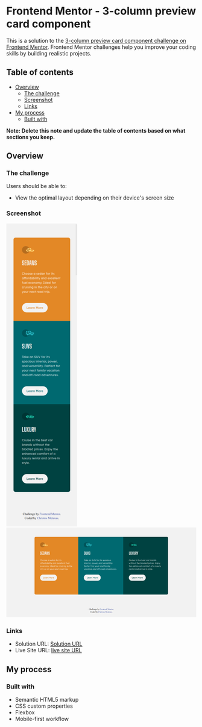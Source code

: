 # Frontend Mentor - 3-column preview card component

This is a solution to the [3-column preview card component challenge on Frontend Mentor](https://www.frontendmentor.io/challenges/3column-preview-card-component-pH92eAR2-). Frontend Mentor challenges help you improve your coding skills by building realistic projects.

## Table of contents

- [Overview](#overview)
  - [The challenge](#the-challenge)
  - [Screenshot](#screenshot)
  - [Links](#links)
- [My process](#my-process)
  - [Built with](#built-with)

**Note: Delete this note and update the table of contents based on what sections you keep.**

## Overview

### The challenge

Users should be able to:

- View the optimal layout depending on their device's screen size

### Screenshot

![](./images/3-column-preview-card-component-mobile.png) ![](./images/3-column-preview-card-component-desktop.png)

### Links

- Solution URL: [Solution URL](https://www.frontendmentor.io/solutions/3column-preview-card-component-using-css-erJ2Wyc5lQ)
- Live Site URL: [live site URL](https://christosmet.github.io/column-preview-card-component/)

## My process

### Built with

- Semantic HTML5 markup
- CSS custom properties
- Flexbox
- Mobile-first workflow
